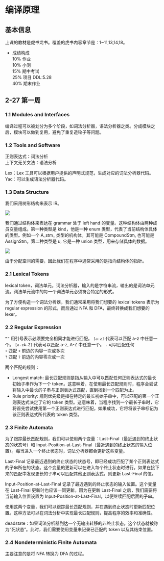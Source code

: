 # 编译原理

## 基本信息

上课的教材是虎书龙书。覆盖的虎书内容章节是：1~11,13,14,18。

- 成绩构成  
10% 作业  
10% 小测  
15% 期中考试  
25% 项目 DDL:5.28  
40% 期末作业

## 2-27 第一周

### 1.1 Modules and Interfaces

编译过程可以被划分为多个阶段，如词法分析器，语法分析器之类。分成模块之后，模块可以做到复用，避免了重复造轮子等问题。

### 1.2 Tools and Software

正则表达式：词法分析  
上下文无关文法：语法分析

Lex：Lex 工具可以根据用户提供的声明式规范，生成对应的词法分析器代码。
Yac：可以生成语法分析器代码。

### 1.3 Data Structure

我们采用树形结构来表示 IR。

![](https://lemonapostlepicgo.oss-cn-hangzhou.aliyuncs.com/img/202303011602141.png)

我们通过结构体来表达在 grammar 处于 left hand 的变量。这种结构体由两种成员变量组成。第一种类型是 kind，他是一种 enum 类型，代表了当前结构体具体的类型。例如一个 A_stm_ 类型的机构体，其可能是 CompoundStm, 也可能是 AssignStm。第二种类型是 u, 它是一种 union 类型，用来存储具体的数据。

![](https://lemonapostlepicgo.oss-cn-hangzhou.aliyuncs.com/img/202303011604106.png)

由于分配空间的需要，因此我们在程序中通常采用的是指向结构体的指针。

### 2.1 Lexical Tokens

lexical token，词法单元。词法分析器，输入的是字符串流，输出的是词法单元流。词法单元流中的每一个词法单元必须符合特定的形式。

为了方便构造一个词法分析器，我们通常采用将我们想要的 lexical tokens 表示为 regular expression 的形式，而后通过 NFA 和 DFA，最终转换成我们想要的 lexer。

### 2.2 Regular Expression

`“”` 用引号表示必须要完全相同才能进行匹配。
`[a-z]` 代表可以匹配 a-z 中任意一个。
`[a-zA-Z]` 代表可以匹配 a-z, A-Z 中任意一个。
`.` 可以匹配任何  
`+` 匹配 `+` 前边的内容一次或多次  
`?` 匹配 `?` 前边的内容零次或一次

两个匹配的规则：

- Longest match: 最长匹配规则是指从输入中可以匹配任何正则表达式的最长初始子串作为下一个 token。这意味着，在使用最长匹配规则时，程序会尝试将输入中最长的子串与正则表达式匹配，直到找到一个匹配为止。
- Rule priority: 规则优先级是指在特定的最长初始子串中，可以匹配的第一个正则表达式决定了它的 token 类型。这意味着，当程序找到一个最长子串时，它将首先尝试使用第一个正则表达式进行匹配，如果成功，它将将该子串标记为该正则表达式所代表的 token 类型。

### 2.3 Finite Automata

为了跟踪最长匹配规则，我们可以使用两个变量：Last-Final（最近遇到的终止状态的状态号）和 Input-Position-at-Last-Final（最近遇到的终止状态的输入位置）。每当进入一个终止状态时，词法分析器都会更新这些变量。

Last-Final 记录最近遇到的终止状态的状态号，即已经成功匹配了某个正则表达式的子串所在的状态。这个变量的更新可以在进入每个终止状态时进行。如果在接下来的匹配中发现更长的子串可以匹配其他正则表达式，则更新 Last-Final 的值。

Input-Position-at-Last-Final 记录了最近遇到的终止状态的输入位置。这个变量在 Last-Final 更新时也应该一同更新。因为在更新 Last-Final 之后，我们需要将当前输入位置设置为 Input-Position-at-Last-Final，以便继续匹配后面的子串。

使用这两个变量，我们可以跟踪最长匹配规则，并在遇到终止状态时更新匹配位置。这种方法可以在词法分析中实现最长匹配规则，提高程序的效率和准确性。

deadstate：如果词法分析器到达一个无输出转移的非终止状态，这个状态就被称为“死状态”。此时，我们需要使用变量来记录已匹配的 token 以及其结束位置。

### 2.4 Nondeterministic Finite Automata

主要注意的是将 NFA 转换为 DFA 的过程。
